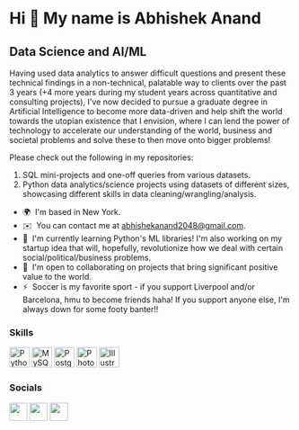 Hi 👋 My name is Abhishek Anand
===============================

Data Science and AI/ML
----------------------

Having used data analytics to answer difficult questions and present these technical findings in a non-technical, palatable way to clients over the past 3 years (+4 more years during my student years across quantitative and consulting projects), I've now decided to pursue a graduate degree in Artificial Intelligence to become more data-driven and help shift the world towards the utopian existence that I envision, where I can lend the power of technology to accelerate our understanding of the world, business and societal problems and solve these to then move onto bigger problems!

Please check out the following in my repositories:
1. SQL mini-projects and one-off queries from various datasets.
2. Python data analytics/science projects using datasets of different sizes, showcasing different skills in data cleaning/wrangling/analysis.

* 🌍  I'm based in New York.
* ✉️  You can contact me at [abhishekanand2048@gmail.com](mailto:abhishekanand2048@gmail.com).
* 🧠  I'm currently learning Python's ML libraries! I'm also working on my startup idea that will, hopefully, revolutionize how we deal with certain social/political/business problems.
* 🤝  I'm open to collaborating on projects that bring significant positive value to the world.
* ⚡  Soccer is my favorite sport - if you support Liverpool and/or Barcelona, hmu to become friends haha! If you support anyone else, I'm always down for some footy banter!!

### Skills

<p align="left">
<a href="https://www.python.org/" target="_blank" rel="noreferrer"><img src="https://raw.githubusercontent.com/danielcranney/readme-generator/main/public/icons/skills/python-colored.svg" width="36" height="36" alt="Python" /></a>
<a href="https://www.mysql.com/" target="_blank" rel="noreferrer"><img src="https://raw.githubusercontent.com/danielcranney/readme-generator/main/public/icons/skills/mysql-colored.svg" width="36" height="36" alt="MySQL" /></a>
<a href="https://www.postgresql.org/" target="_blank" rel="noreferrer"><img src="https://raw.githubusercontent.com/danielcranney/readme-generator/main/public/icons/skills/postgresql-colored.svg" width="36" height="36" alt="PostgreSQL" /></a>
<a href="https://www.adobe.com/uk/products/photoshop.html" target="_blank" rel="noreferrer"><img src="https://raw.githubusercontent.com/danielcranney/readme-generator/main/public/icons/skills/photoshop-colored.svg" width="36" height="36" alt="Photoshop" /></a>
<a href="adobe.com/uk/products/illustrator.html" target="_blank" rel="noreferrer"><img src="https://raw.githubusercontent.com/danielcranney/readme-generator/main/public/icons/skills/illustrator-colored.svg" width="36" height="36" alt="Illustrator" /></a>
</p>


### Socials

<p align="left"> <a href="https://www.github.com/aanand2048" target="_blank" rel="noreferrer"><img src="https://raw.githubusercontent.com/danielcranney/readme-generator/main/public/icons/socials/github.svg" width="32" height="32" /></a> <a href="http://www.instagram.com/aanand_lv" target="_blank" rel="noreferrer"><img src="https://raw.githubusercontent.com/danielcranney/readme-generator/main/public/icons/socials/instagram.svg" width="32" height="32" /></a> <a href="https://www.linkedin.com/in/aanand2020" target="_blank" rel="noreferrer"><img src="https://raw.githubusercontent.com/danielcranney/readme-generator/main/public/icons/socials/linkedin.svg" width="32" height="32" /></a></p>
